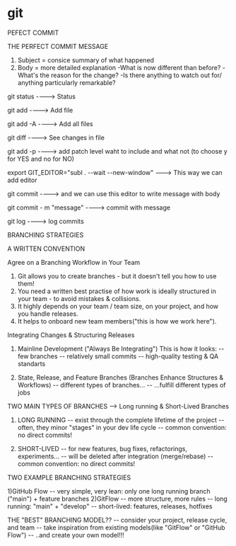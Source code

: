 # git


PEFECT COMMIT

THE PERFECT COMMIT MESSAGE
1) Subject = consice summary of what happened
2) Body = more detailed explanation
      -What is now different than before?
      -What's the reason for the change?
      -Is there anything to watch out for/ anything particularly remarkable?
      
git status                 ----> Status


git add <filename>         ----> Add file
      
      
git add -A                 ----> Add all files
      
      
git diff <filename>        ----> See changes in file
      
      
git add -p <filename>      ----> add patch level waht to include and what not  (to choose y for YES and no for NO)
      
      
export GIT_EDITOR="subl . --wait --new-window"      ---> This way we can add editor
      
      
git commit                 ----> and we can use this editor to write message with body
      
      
git commit - m "message"   ----> commit with message
      
      
git log                    ----> log commits
  


  
  

      
      
      
      
      
      
BRANCHING STRATEGIES
  
  A WRITTEN CONVENTION
  
Agree on a Branching Workflow in Your Team
  
  1) Git allows you to create branches - but it doesn't tell you how to use them!
  2) You need a written best practise of how work is ideally structured in your team - to avoid mistakes & collisions.
  3) It highly depends on your team / team size, on your project, and how you handle releases.
  4) It helps to onboard new team members("this is how we work here").
  
Integrating Changes & Structuring Releases
  
  1) Mainline Development ("Always Be Integrating")
     This is how it looks:
     -- few branches
     -- relatively small commits
     -- high-quality testing & QA standarts
  
  2) State, Release, and Feature Branches (Branches Enhance Structures & Workflows)
     -- different types of branches...
     -- ...fulfill different types of jobs
  
  TWO MAIN TYPES OF BRANCHES --> Long running & Short-Lived Branches
   
  1) LONG RUNNING
     -- exist through the complete lifetime of the project
     -- often, they minor "stages" in your dev life cycle
     -- common convention: no direct commits!
  
  2) SHORT-LIVED
     -- for new features, bug fixes, refactorings, experiments...
     -- will be deleted after integration (merge/rebase)
     -- common convention: no direct commits!
  
  TWO EXAMPLE BRANCHING STRATEGIES
  
  1)GitHub Flow
     -- very simple, very lean: only one long running branch ("main") + feature branches
  2)GitFlow
     -- more structure, more rules
     -- long running: "main" + "develop"
     -- short-lived: features, releases, hotfixes
  
  
  THE "BEST" BRANCHING MODEL??
     -- consider your project, release cycle, and team
     -- take inspiration from existing models(like "GitFlow" or "GitHub Flow")
     -- ..and create your own model!!!
      

     
  
